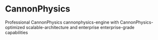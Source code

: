 # CannonPhysics
Professional CannonPhysics cannonphysics-engine with CannonPhysics-optimized scalable-architecture and enterprise enterprise-grade capabilities
